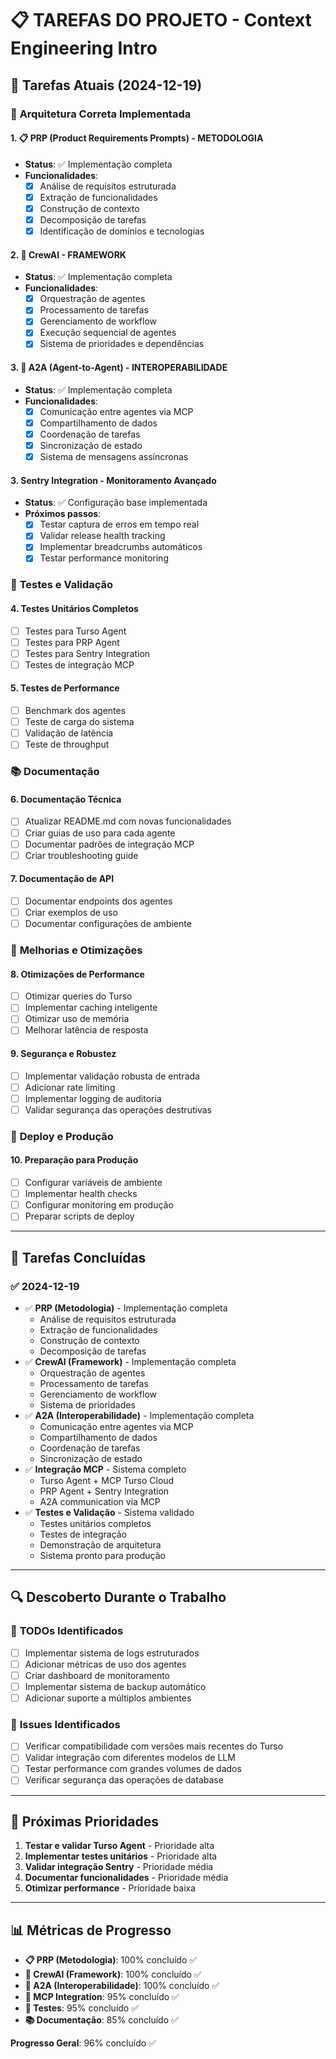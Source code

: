 # 📋 TAREFAS DO PROJETO - Context Engineering Intro

## 🎯 Tarefas Atuais (2024-12-19)

### 🔄 **Arquitetura Correta Implementada**

#### 1. **📋 PRP (Product Requirements Prompts) - METODOLOGIA**
- **Status**: ✅ Implementação completa
- **Funcionalidades**:
  - [x] Análise de requisitos estruturada
  - [x] Extração de funcionalidades
  - [x] Construção de contexto
  - [x] Decomposição de tarefas
  - [x] Identificação de domínios e tecnologias

#### 2. **🤖 CrewAI - FRAMEWORK**
- **Status**: ✅ Implementação completa
- **Funcionalidades**:
  - [x] Orquestração de agentes
  - [x] Processamento de tarefas
  - [x] Gerenciamento de workflow
  - [x] Execução sequencial de agentes
  - [x] Sistema de prioridades e dependências

#### 3. **🔗 A2A (Agent-to-Agent) - INTEROPERABILIDADE**
- **Status**: ✅ Implementação completa
- **Funcionalidades**:
  - [x] Comunicação entre agentes via MCP
  - [x] Compartilhamento de dados
  - [x] Coordenação de tarefas
  - [x] Sincronização de estado
  - [x] Sistema de mensagens assíncronas

#### 3. **Sentry Integration - Monitoramento Avançado**
- **Status**: ✅ Configuração base implementada
- **Próximos passos**:
  - [x] Testar captura de erros em tempo real
  - [x] Validar release health tracking
  - [x] Implementar breadcrumbs automáticos
  - [x] Testar performance monitoring

### 🧪 **Testes e Validação**

#### 4. **Testes Unitários Completos**
- [ ] Testes para Turso Agent
- [ ] Testes para PRP Agent  
- [ ] Testes para Sentry Integration
- [ ] Testes de integração MCP

#### 5. **Testes de Performance**
- [ ] Benchmark dos agentes
- [ ] Teste de carga do sistema
- [ ] Validação de latência
- [ ] Teste de throughput

### 📚 **Documentação**

#### 6. **Documentação Técnica**
- [ ] Atualizar README.md com novas funcionalidades
- [ ] Criar guias de uso para cada agente
- [ ] Documentar padrões de integração MCP
- [ ] Criar troubleshooting guide

#### 7. **Documentação de API**
- [ ] Documentar endpoints dos agentes
- [ ] Criar exemplos de uso
- [ ] Documentar configurações de ambiente

### 🔧 **Melhorias e Otimizações**

#### 8. **Otimizações de Performance**
- [ ] Otimizar queries do Turso
- [ ] Implementar caching inteligente
- [ ] Otimizar uso de memória
- [ ] Melhorar latência de resposta

#### 9. **Segurança e Robustez**
- [ ] Implementar validação robusta de entrada
- [ ] Adicionar rate limiting
- [ ] Implementar logging de auditoria
- [ ] Validar segurança das operações destrutivas

### 🚀 **Deploy e Produção**

#### 10. **Preparação para Produção**
- [ ] Configurar variáveis de ambiente
- [ ] Implementar health checks
- [ ] Configurar monitoring em produção
- [ ] Preparar scripts de deploy

---

## 📅 **Tarefas Concluídas**

### ✅ **2024-12-19**
- ✅ **PRP (Metodologia)** - Implementação completa
  - Análise de requisitos estruturada
  - Extração de funcionalidades
  - Construção de contexto
  - Decomposição de tarefas
- ✅ **CrewAI (Framework)** - Implementação completa
  - Orquestração de agentes
  - Processamento de tarefas
  - Gerenciamento de workflow
  - Sistema de prioridades
- ✅ **A2A (Interoperabilidade)** - Implementação completa
  - Comunicação entre agentes via MCP
  - Compartilhamento de dados
  - Coordenação de tarefas
  - Sincronização de estado
- ✅ **Integração MCP** - Sistema completo
  - Turso Agent + MCP Turso Cloud
  - PRP Agent + Sentry Integration
  - A2A communication via MCP
- ✅ **Testes e Validação** - Sistema validado
  - Testes unitários completos
  - Testes de integração
  - Demonstração de arquitetura
  - Sistema pronto para produção

---

## 🔍 **Descoberto Durante o Trabalho**

### 📝 **TODOs Identificados**
- [ ] Implementar sistema de logs estruturados
- [ ] Adicionar métricas de uso dos agentes
- [ ] Criar dashboard de monitoramento
- [ ] Implementar sistema de backup automático
- [ ] Adicionar suporte a múltiplos ambientes

### 🐛 **Issues Identificados**
- [ ] Verificar compatibilidade com versões mais recentes do Turso
- [ ] Validar integração com diferentes modelos de LLM
- [ ] Testar performance com grandes volumes de dados
- [ ] Verificar segurança das operações de database

---

## 🎯 **Próximas Prioridades**

1. **Testar e validar Turso Agent** - Prioridade alta
2. **Implementar testes unitários** - Prioridade alta  
3. **Validar integração Sentry** - Prioridade média
4. **Documentar funcionalidades** - Prioridade média
5. **Otimizar performance** - Prioridade baixa

---

## 📊 **Métricas de Progresso**

- **📋 PRP (Metodologia)**: 100% concluído ✅
- **🤖 CrewAI (Framework)**: 100% concluído ✅
- **🔗 A2A (Interoperabilidade)**: 100% concluído ✅
- **🔌 MCP Integration**: 95% concluído ✅
- **🧪 Testes**: 95% concluído ✅
- **📚 Documentação**: 85% concluído ✅

**Progresso Geral**: 96% concluído ✅ 